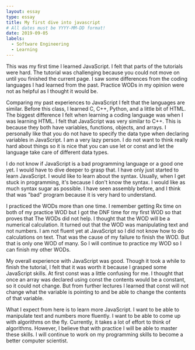```yaml
---
layout: essay
type: essay
title: My first dive into javascript 
# All dates must be YYYY-MM-DD format!
date: 2019-09-05
labels:
  - Software Engineering
  - Learning
---
```


This was my first time I learned JavaScript. I felt that parts of the tutorials were hard. The tutorial was challenging because you could not move on until you finished the current page. I saw some differences from the coding languages I had learned from the past. Practice WODs in my opinion were not as helpful as I thought it would be. 

Comparing my past experiences to JavaScript I felt that the languages are similar. Before this class, I learned C, C++, Python, and a little bit of HTML. The biggest difference I felt when learning a coding language was when I was learning HTML. I felt that JavaScript was very similar to C++. This is because they both have variables, functions, objects, and arrays. I personally like that you do not have to specify the data type when declaring variables in JavaScript. I am a very lazy person. I do not want to think really hard about things so it is nice that you can use let or const and let the language take care of different data types.  

I do not know if JavaScript is a bad programming language or a good one yet. I would have to dive deeper to grasp that. I have only just started to learn JavaScript. I would like to learn about the syntax. Usually, when I get stuck in programming, it's because I don't know the syntax. I would like as much syntax sugar as possible. I have seen assembly before, and I think that was "bad" program because it is very hard to understand. 

I practiced the WODs more than one time. I remember getting Rx time on both of my practice WOD but I got the DNF time for my first WOD so that proves that The WODs did not help. I thought that the WOD will be a numerical calculation. It turned out that the WOD was manipulating text and not numbers. I am not fluent yet at JavaScript so I did not know how to do calculations on text. That was the cause of my failure to finish the WOD. But that is only one WOD of many. So I will continue to practice my WOD so I can finish my other WODs. 

My overall experience with JavaScript was good. Though it took a while to finish the tutorial, I felt that it was worth it because I grasped some JavaScript skills. At first const was a little confusing for me. I thought that once an array was declared using const the contents would be a constant, so it could not change. But from further lectures I learned that const will not change what the variable is pointing to and be able to change the contents of that variable. 

What I expect from here is to learn more JavaScript. I want to be able to manipulate text and numbers more fluently. I want to be able to come up with algorithms on the fly. Currently, it takes a lot of effort to think of algorithms. However, I believe that with practice I will be able to master these skills. I will continue to work on my programming skills to become a better computer scientist.

